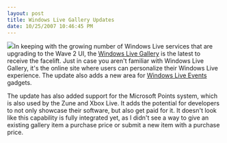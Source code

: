 ```yaml
---
layout: post
title: Windows Live Gallery Updates
date: 10/25/2007 10:46:45 PM
---
```


![](http://www.liveside.net/Images/logos/pointslogo.jpg)In keeping with the growing number of Windows Live services that are upgrading to the Wave 2 UI, the [Windows Live Gallery](http://gallery.live.com/) is the latest to receive the facelift. Just in case you aren't familiar with Windows Live Gallery, it's the online site where users can personalize their Windows Live experience. The update also adds a new area for [Windows Live Events](http://home.services.spaces.live.com/events/) gadgets.

The update has also added support for the Microsoft Points system, which is also used by the Zune and Xbox Live. It adds the potential for developers to not only showcase their software, but also get paid for it. It doesn't look like this capability is fully integrated yet, as I didn't see a way to give an existing gallery item a purchase price or submit a new item with a purchase price. 
